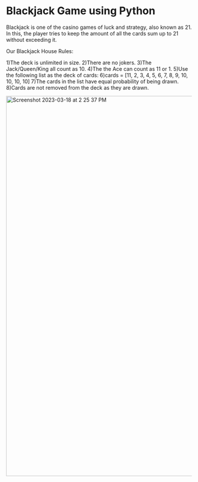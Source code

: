# Blackjack Game using Python

Blackjack is one of the casino games of luck and strategy, also known as 21. In this, the player tries to keep the amount of all the cards sum up to 21 without exceeding it.

Our Blackjack House Rules:

1)The deck is unlimited in size. 
2)There are no jokers. 
3)The Jack/Queen/King all count as 10.
4)The the Ace can count as 11 or 1.
5)Use the following list as the deck of cards:
6)cards = [11, 2, 3, 4, 5, 6, 7, 8, 9, 10, 10, 10, 10]
7)The cards in the list have equal probability of being drawn.
8)Cards are not removed from the deck as they are drawn.

<img width="1031" alt="Screenshot 2023-03-18 at 2 25 37 PM" src="https://user-images.githubusercontent.com/54011799/226095724-009fb743-2406-45d4-8dc2-dd615b9b3504.png">

